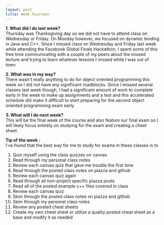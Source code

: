 ```yaml
---
layout: post
title: Week Fourteen
---
```

**1. What did I do last week?** 
<br>
Thursday was Thanksgiving day so we did not have to attend class on Wednesday or Friday. On Monday however, we focused on dynamic binding in Java and C++. Since I missed class on Wednesday and Friday last week while attending the Facebook Global Finals Hackathon, I spent some of this free time communicating with a couple of my peers about the missed lecture and trying to learn whatever lessons I missed while I was out of town 

**2. What was in my way?** 
<br>
There wasn't really anything to do for object oriented programming this week so I did not have any significant roadblocks. Since I missed several classes last week though, I had a significant amount of work to complete early in the week to make up assignments and a test and this accelerated schedule did make it difficult to start preparing for the second object oriented programming exam early

**3. What will I do next week?** 
<br>
This will be the final week of the course and also feature our final exam so I will likely focus entirely on studying for the exam and creating a cheet sheet. 


**Tip of the week :** 
<br>
I've found that the best way for me to study for exams in these classes is to 

1. Quiz myself using the class quizzes on canvas 
2. Read through my personal class notes 
3. Review each canvas quiz that gave me trouble the first time 
4. Read through the posted class notes on piazza and github
5. Review each canvas quiz again 
6. Read through all non-project specific piazza posts 
7. Read all of the posted example c++ files covered in class 
8. Review each canvas quiz 
9. Skim through the posted class notes on piazza and github
10. Skim through my personal class notes 
11. Review any posted cheat sheets 
12. Create my own cheet sheet or utilize a quality posted cheat sheet as a base and modify it as needed

